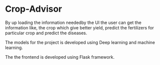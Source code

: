 # Crop-Advisor


By up loading the information neededby the UI the user can get the information like, the crop which give better yield, predict the fertilizers for particular crop and predict the diseases.
 
The models for the project is developed using Deep learning and machine learning.

The the frontend is developed using Flask framework.
